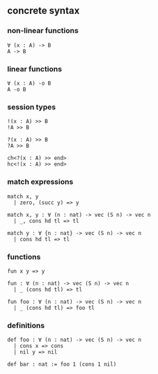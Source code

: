 ## concrete syntax

### non-linear functions
```lean
∀ (x : A) -> B
A -> B
```

### linear functions
```lean
∀ (x : A) -o B
A -o B
```

### session types
```lean
!(x : A) >> B
!A >> B

?(x : A) >> B
?A >> B

ch<?(x : A) >> end>
hc<!(x : A) >> end>
```

### match expressions
```lean
match x, y
  | zero, (succ y) => y

match x, y : ∀ (n : nat) -> vec (S n) -> vec n
  | _, cons hd tl => tl

match y : ∀ {n : nat} -> vec (S n) -> vec n
  | cons hd tl => tl
```

### functions
```lean
fun x y => y

fun : ∀ (n : nat) -> vec (S n) -> vec n 
  | _ (cons hd tl) => tl

fun foo : ∀ (n : nat) -> vec (S n) -> vec n 
  | _ (cons hd tl) => foo tl
```

### definitions
```lean
def foo : ∀ (n : nat) -> vec (S n) -> vec n
  | cons x => cons
  | nil y => nil

def bar : nat := foo 1 (cons 1 nil)
```